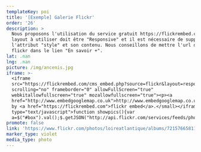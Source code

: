 ```yaml
---
templateKey: poi
title: '[Exemple] Galerie Flickr'
order: '26'
description: >
  Nous proposons l'utilisation du service gratuit https://flickrembed.com. Le
  layout à utiliser doit être "Responsive" et il est nécessaire de supprimer
  l'attribut "style" et son contenu. Nous conseillons de mettre l'url de l'album
  flickr dans le lien "En savoir +".
lat: .nan
lng: .nan
picture: /img/ancenis.jpg
iframe: >-
  <iframe
  src="https://flickrembed.com/cms_embed.php?source=flickr&layout=responsive&input=72157665811134782&sort=0&by=album&theme=default&scale=fill&limit=10&skin=default&autoplay=true"
  scrolling="no" frameborder="0" allowFullScreen="true"
  webkitallowfullscreen="true" mozallowfullscreen="true"><p><a 
  href="http://www.embedgooglemap.co.uk">http://www.embedgooglemap.co.uk/</a></p><small>Powered
  by <a href="https://flickrembed.com">flickr embed</a>.</small></iframe><script
  type="text/javascript">function showpics(){var
  a=$("#box").val();$.getJSON("http://api.flickr.com/services/feeds/photos_public.gne?tags="+a+"&tagmode=any&format=json&jsoncallback=?",function(a){$("#images").hide().html(a).fadeIn("fast"),$.each(a.items,function(a,e){$("<img/>").attr("src",e.media.m).appendTo("#images")})})}</script>
promote: false
link: 'https://www.flickr.com/photos/loireatlantique/albums/72157665811134782'
marker_type: violet
media_type: photo
---
```


